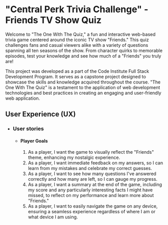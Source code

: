 # "Central Perk Trivia Challenge" - Friends TV Show Quiz

Welcome to "The One With The Quiz," a fun and interactive web-based trivia game centered around the iconic TV show "Friends." This quiz challenges fans and casual viewers alike with a variety of questions spanning all ten seasons of the show. From character quirks to memorable episodes, test your knowledge and see how much of a "Friends" you truly are!

This project was developed as a part of the Code Institute Full Stack Development Program. It serves as a capstone project designed to showcase the skills and knowledge acquired throughout the course. "The One With The Quiz" is a testament to the application of web development technologies and best practices in creating an engaging and user-friendly web application.

## User Experience (UX)

- ### User stories

  - #### Player Goals

    1. As a player, I want the game to visually reflect the "Friends" theme, enhancing my nostalgic experience.
    2. As a player, I want immediate feedback on my answers, so I can learn from my mistakes and celebrate my correct guesses.
    3. As a player, I want to see how many questions I've answered correctly and how many are left, so I can gauge my progress.
    4. As a player, I want a summary at the end of the game, including my score and any particularly interesting facts I might have missed, to reflect on my performance and learn more about "Friends."
    5. As a player, I want to easily navigate the game on any device, ensuring a seamless experience regardless of where I am or what device I am using.
